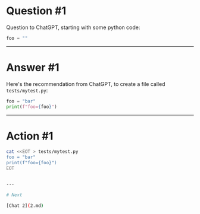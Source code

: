 # Question #1

Question to ChatGPT, starting with some python code:

```python
foo = ""
```

---

# Answer #1

Here's the recommendation from ChatGPT, to create a file called `tests/mytest.py`:

```python
foo = "bar"
print(f"foo={foo}")
```

---

# Action #1

```bash
cat <<EOT > tests/mytest.py
foo = "bar"
print(f"foo={foo}")
EOT


---

# Next

[Chat 2](2.md)